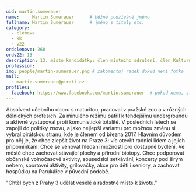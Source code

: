 ```yaml
---
uid: martin.sumerauer
name:     Martin Sumerauer  	# běžně používáné jméno
fullname: Martin Sumerauer  	# jméno s tituly etc.
category:
  - clenove
  - kk
  - v22
ordclenove: 260
ordv22: 13
description: 13. místo kandidátky; člen místního sdružení, člen Kulturní komise # zobrazuje se v lide
profession: 
img: people/martin-sumerauer.png # zakomentuj radek dokud není fotka
mail:
  - martin.sumerauer@pirati.cz
profiles:
  facebook: https://www.facebook.com/martin.sumerauer  # pokud nema, staci smazat tuto radku
---
```

Absolvent učebního oboru s maturitou, pracoval v pražské zoo a v různých dělnických profesích. Za minulého režimu patřil k tehdejšímu undergroundu a aktivně vystupoval proti komunistické totalitě. V posledních letech se zapojil do politiky znovu, a jako nejlepší variantu pro možnou změnu si vybral pirátskou stranu, kde je členem od března 2017. Hlavním důvodem pro něj je, že chce zlepšit život na Praze 3: víc otevřít radnici lidem a jejich připomínkám. Chce se věnovat hledání možností pro dostupné bydlení. Ve městě chce zachovat stávající plochy a přírodní biotopy. Chce podporovat občanské volnočasové aktivity, sousedská setkávání, koncerty pod širým nebem, sportovní aktivity, grilovačky, akce pro děti i seniory, a zachovat hospůdku na Parukářce v původní podobě.

"Chtěl bych z Prahy 3 udělat veselé a radostné místo k životu." 
